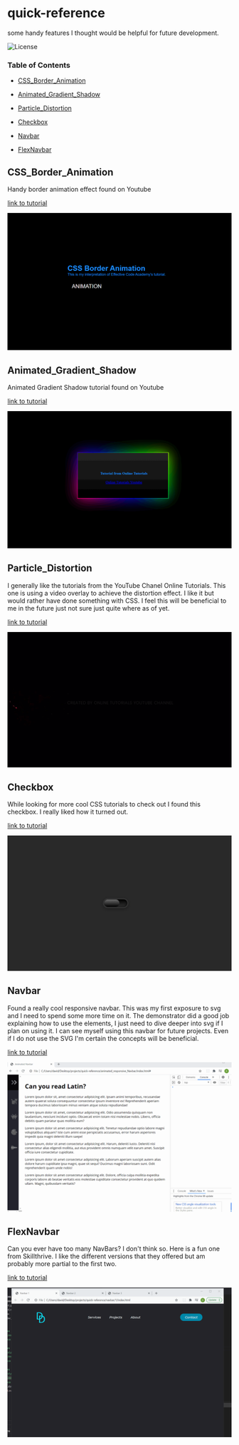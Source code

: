 # quick-reference
some handy features I thought would be helpful for future development.



![License](https://img.shields.io/badge/license-MIT%20License-green)


### Table of Contents

* [CSS_Border_Animation](#CSS_Border_Animation)

* [Animated_Gradient_Shadow](#Animated_Gradient_Shadow)

* [Particle_Distortion](#Particle_Distortion)

* [Checkbox](#Checkbox)

* [Navbar](#Navbar)

* [FlexNavbar](#FlexNavbar)





## CSS_Border_Animation

Handy border animation effect found on Youtube

<a href='https://youtu.be/JAdIgiGA0Lk' target='_blank'>link to tutorial</a>


![DeployedPhoto](https://github.com/daviddugle/quick-reference/blob/main/css_border_animation/gifanimation.gif?raw=true)




## Animated_Gradient_Shadow

Animated Gradient Shadow tutorial found on Youtube

<a href='https://youtu.be/1EAtn4B-76g' target='_blank'>link to tutorial</a>


![DeployedPhoto](https://github.com/daviddugle/quick-reference/blob/main/animated_gradient_shadow/shadow.gif?raw=true)



## Particle_Distortion

I generally like the tutorials from the YouTube Chanel Online Tutorials. This one is using a video overlay to achieve the distortion effect. I like it but would rather have done something with CSS. I feel this will be beneficial to me in the future just not sure just quite where as of yet.

<a href='https://youtu.be/PP0Os0UvMCs' target='_blank'>link to tutorial</a>


![DeployedPhoto](https://github.com/daviddugle/quick-reference/blob/main/particle_distortion/animated_distortion.gif?raw=true)




## Checkbox

While looking for more cool CSS tutorials to check out I found this checkbox. I really liked how it turned out. 

<a href='https://youtu.be/z3TgmTi42ic' target='_blank'>link to tutorial</a>


![DeployedPhoto](https://github.com/daviddugle/quick-reference/blob/main/checkbox/checkbox.gif?raw=true)




## Navbar

Found a really cool responsive navbar. This was my first exposure to svg and I need to spend some more time on it. The demonstrator did a good job explaining how to use the elements, I just need to dive deeper into svg if I plan on using it. I can see myself using this navbar for future projects. Even if I do not use the SVG I'm certain the concepts will be beneficial. 

<a href='https://youtu.be/biOMz4puGt8' target='_blank'>link to tutorial</a>


![DeployedPhoto](https://github.com/daviddugle/quick-reference/blob/main/animated_responsive_Navbar/navbar.gif?raw=true)




## FlexNavbar

Can you ever have too many NavBars? I don't think so. Here is a fun one from Skillthrive. I like the different versions that they offered but am probably more partial to the first two.  

<a href='https://youtu.be/PwWHL3RyQgk' target='_blank'>link to tutorial</a>


![DeployedPhoto](https://github.com/daviddugle/quick-reference/blob/main/navbar/flexNav.gif?raw=true)





